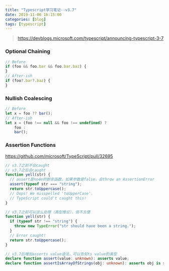 ```yaml
---
title: "Typescript学习笔记--v3.7"
date: 2019-11-06 16:15:00
categories: [blog]
tags: [typescript]
---
```


> https://devblogs.microsoft.com/typescript/announcing-typescript-3-7

### Optional Chaining

```ts
// Before
if (foo && foo.bar && foo.bar.baz) {
}
// After-ish
if (foo?.bar?.baz) {
}
```

### Nullish Coalescing

```ts
// Before
let x = foo ?? bar();
// After-ish
let x = (foo !== null && foo !== undefined) ?
    foo :
    bar();
```

### Assertion Functions

https://github.com/microsoft/TypeScript/pull/32695

```ts
// v3.7之前不会caught
// v3.7之后会caught
function yell(str) {
  // assert是node的断言函数，如果参数是false，会throw an AssertionError
  assert(typeof str === "string");
  return str.toUppercase();
  // Oops! We misspelled 'toUpperCase'.
  // TypeScript could't caught this!
}
```

```ts
// v3.7之前可以这么处理（类型推论），但不方便
function yell(str) {
  if (typeof str !== "string") {
    throw new TypeError("str should have been a string.");
  }
  // Error caught!
  return str.toUppercase();
}
```

```ts
// v3.7后增加asserts value语法，可以告知ts value的类型
declare function assert(value: unknown): asserts value;
declare function assertIsArrayOfStrings(obj: unknown): asserts obj is string[];
```
